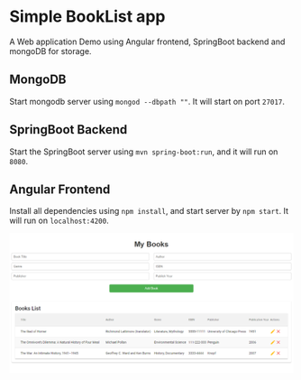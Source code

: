 # Simple BookList app
A Web application Demo using Angular frontend, SpringBoot backend and mongoDB for storage.

## MongoDB
Start mongodb server using `mongod --dbpath ""`. It will start on port `27017`.

## SpringBoot Backend
Start the SpringBoot server using `mvn spring-boot:run`, and it will run on `8080`.

## Angular Frontend
Install all dependencies using `npm install`, and start server by `npm start`.
It will run on `localhost:4200`.



![ScreenShot](https://github.com/CuteCheet/Convey365_HomeTask/blob/main/bookappscreenshot.png)